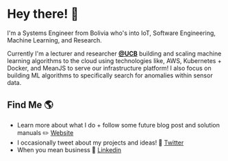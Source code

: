 # Hey there! 👋 

I'm a Systems Engineer from Bolivia who's into IoT, Software Engineering, Machine Learning, and Research. 

Currently I'm a lecturer and researcher **[@UCB](https://www.ucb.edu.bo/)** building and scaling machine learning algorithms to the cloud using technologies like, AWS, Kubernetes + Docker, and MeanJS to serve our infrastructure platform! I also focus on building ML algorithms to specifically search for anomalies within sensor data.

## Find Me 🌎

  - Learn more about what I do + follow some future blog post and solution manuals ✏️ [Website](https://www.edwinsalcedo.com/) 
  - I occasionally tweet about my projects and ideas! 💬 [Twitter](https://twitter.com/EdwinTSalcedo)  
  - When you mean business 💼 [Linkedin](https://www.linkedin.com/in/edwinsalcedo/)  

